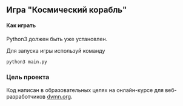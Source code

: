 ## Игра "Космический корабль"

#### Как играть

Python3 должен быть уже установлен. 

Для запуска игры используй команду
```
python3 main.py
```

### Цель проекта

Код написан в образовательных целях на онлайн-курсе для веб-разработчиков [dvmn.org](https://dvmn.org/).